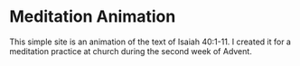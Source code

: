 # Meditation Animation

This simple site is an animation of the text of Isaiah 40:1-11. I created it
for a meditation practice at church during the second week of Advent.
